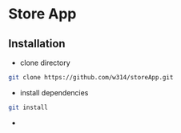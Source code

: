 # Store App

## Installation

- clone directory
```bash
git clone https://github.com/w314/storeApp.git
```
- install dependencies
```bash
git install
```
- 

